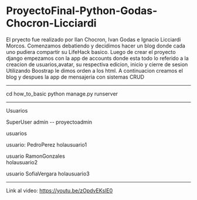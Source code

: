# ProyectoFinal-Python-Godas-Chocron-Licciardi

El pryecto fue realizado por Ilan Chocron, Ivan Godas e Ignacio Licciardi Morcos. Comenzamos debatiendo y decidimos hacer un blog donde cada uno pudiera compartir su LifeHack basico.
Luego de crear el proyecto django empezamos con la app de accounts donde esta todo lo referido a la creacion de usuarios,avatar, su respectiva edicion, inicio y cierre de sesion
Utilizando Boostrap le dimos orden a los html. A continuacion creamos el blog y despues la app de mensajeria con sistemas CRUD

-----------------------------------------------------------------------------------------------------------

cd how_to_basic
python manage.py runserver 

-----------------------------------------------------------------------------------------------------------

Usuarios 

SuperUser admin -- proyectoadmin

usuarios 

usuario: PedroPerez
holausuario1


usuario RamonGonzales	
holausuario2

usuario SofiaVergara
holausuario3

---------------------------------------------------------------------------------------------------------------

Link al video:  https://youtu.be/zOpdvEKslE0

